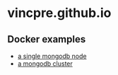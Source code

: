# vincpre.github.io

## Docker examples
 - [a single mongodb node](./docker/mongodb/3.6_single_node/README.md)
 - [a mongodb cluster](./docker/mongodb/3.6_with_sharding/README.md)
